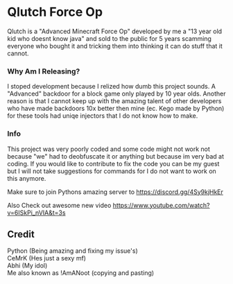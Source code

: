 # Qlutch Force Op

Qlutch is a "Advanced Minecraft Force Op" developed by me a "13 year old kid who doesnt know java" and sold to the public for 5 years scamming everyone who bought it and tricking them into thinking it can do stuff that it cannot.

### Why Am I Releasing?
I stoped development because I relized how dumb this project sounds. A "Advanced" backdoor for a block game only played by 10 year olds.
Another reason is that I cannot keep up with the amazing talent of other developers who have made backdoors 10x better then mine (ec. Kego made by Python) for these tools had uniqe injectors that I do not know how to make.

### Info
This project was very poorly coded and some code might not work not because "we" had to deobfuscate it or anything but because im very bad at coding.
If you would like to contribute to fix the code you can be my guest but I will not take suggestions for commands for I do not want to work on this anymore.

Make sure to join Pythons amazing server to https://discord.gg/4Sy9kjHkEr

Also Check out awesome new video https://www.youtube.com/watch?v=6ISkPi_nVIA&t=3s

## Credit
Python (Being amazing and fixing my issue's)\
CeMrK (Hes just a sexy mf)\
Abhi (My idol)\
Me also known as !AmANoot (copying and pasting)

